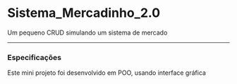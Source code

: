 # Sistema_Mercadinho_2.0
Um pequeno CRUD simulando um sistema de mercado
___

### Especificações
Este mini projeto foi desenvolvido em POO, usando interface gráfica 
